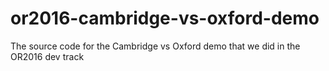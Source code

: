 # or2016-cambridge-vs-oxford-demo
The source code for the Cambridge vs Oxford demo that we did in the OR2016 dev track
